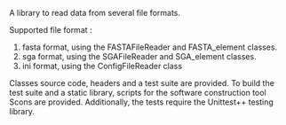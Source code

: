 A library to read data from several file formats.

Supported file format :
1)  fasta format, using the FASTAFileReader and FASTA_element classes.
2)  sga format, using the SGAFileReader and SGA_element classes.
3)  ini format, using the ConfigFileReader class

Classes source code, headers and a test suite are provided. To build the test suite and a static library, scripts for the software construction tool Scons are provided. Additionally, the tests require the Unittest++ testing library.
